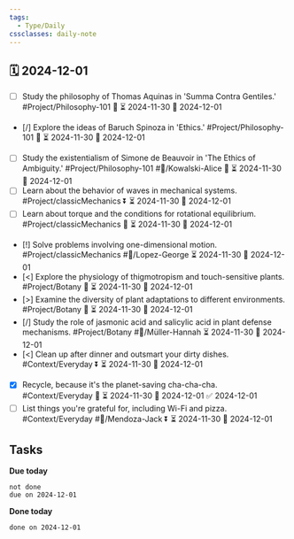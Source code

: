 ```yaml
---
tags:
  - Type/Daily
cssclasses: daily-note
---
```


## 🗓️ 2024-12-01

- [ ] Study the philosophy of Thomas Aquinas in 'Summa Contra Gentiles.' #Project/Philosophy-101 🔼 ⏳ 2024-11-30 📅 2024-12-01
- [/] Explore the ideas of Baruch Spinoza in 'Ethics.' #Project/Philosophy-101 🔽 ⏳ 2024-11-30 📅 2024-12-01
- [ ] Study the existentialism of Simone de Beauvoir in 'The Ethics of Ambiguity.' #Project/Philosophy-101 #👤/Kowalski-Alice 🔼 ⏳ 2024-11-30 📅 2024-12-01
- [ ] Learn about the behavior of waves in mechanical systems. #Project/classicMechanics ⏬ ⏳ 2024-11-30 📅 2024-12-01
- [ ] Learn about torque and the conditions for rotational equilibrium. #Project/classicMechanics 🔽 ⏳ 2024-11-30 📅 2024-12-01
- [!] Solve problems involving one-dimensional motion. #Project/classicMechanics #👤/Lopez-George ⏳ 2024-11-30 📅 2024-12-01
- [<] Explore the physiology of thigmotropism and touch-sensitive plants. #Project/Botany 🔺 ⏳ 2024-11-30 📅 2024-12-01
- [>] Examine the diversity of plant adaptations to different environments. #Project/Botany 🔽 ⏳ 2024-11-30 📅 2024-12-01
- [/] Study the role of jasmonic acid and salicylic acid in plant defense mechanisms. #Project/Botany #👤/Müller-Hannah ⏳ 2024-11-30 📅 2024-12-01
- [<] Clean up after dinner and outsmart your dirty dishes. #Context/Everyday ⏬ ⏳ 2024-11-30 📅 2024-12-01
- [x] Recycle, because it's the planet-saving cha-cha-cha. #Context/Everyday 🔺 ⏳ 2024-11-30 📅 2024-12-01 ✅ 2024-12-01
- [ ] List things you're grateful for, including Wi-Fi and pizza. #Context/Everyday #👤/Mendoza-Jack ⏬ ⏳ 2024-11-30 📅 2024-12-01

## Tasks

**Due today**

```tasks
not done
due on 2024-12-01
```

**Done today**

```tasks
done on 2024-12-01
```
            